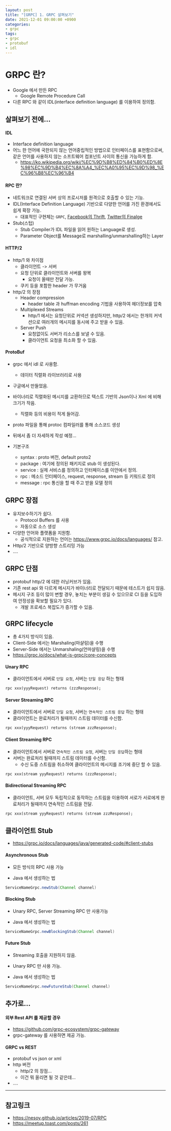 ```yaml
---
layout: post
title: "[GRPC] 1. GRPC 살펴보기"
date: 2021-12-01 09:00:00 +0900
categories:
- grpc
tags:
- grpc
- protobuf
- idl
---
```


# GRPC 란?
- Google 에서 만든 RPC
  - Google Remote Procedure Call
- 다른 RPC 와 같이 IDL(interface definition language) 를 이용하여 정의함.

## 살펴보기 전에...
#### IDL
- Interface definition language
- 어느 한 언어에 국한되지 않는 언어중립적인 방법으로 인터페이스를 표현함으로써, 같은 언어를 사용하지 않는 소프트웨어 컴포넌트 사이의 통신을 가능하게 함.
  - https://ko.wikipedia.org/wiki/%EC%9D%B8%ED%84%B0%ED%8E%98%EC%9D%B4%EC%8A%A4_%EC%A0%95%EC%9D%98_%EC%96%B8%EC%96%B4

#### RPC 란?
- 네트워크로 연결된 서버 상의 프로시저를 원격으로 호출할 수 있는 기능.
- IDL(Interface Definition Language) 기반으로 다양한 언어를 가진 환경에서도 쉽게 확장 가능.
  - 대표적인 구현체는 `GRPC`, [Facebook의 Thrift](https://thrift.apache.org/), [Twitter의 Finalge](https://twitter.github.io/finagle/)
- Stub(스텁)
  - Stub Compiler가 IDL 파일을 읽어 원하는 Language로 생성.
  - Parameter Object를 Message로 marshalling/unmarshalling하는 Layer

#### HTTP/2
- http/1 와 차이점
  - 클라이언트 -> 서버
  - 요청 단위로 클라이언트와 서버를 왕복
    - 요청이 올때만 전달 가능.
  - 쿠키 등을 포함한 header 가 무거움
- http/2 의 장점
  - Header compression
    - header table 과 huffman encoding 기법을 사용하여 헤더정보를 압축
  - Multiplexed Streams
    - http/1 에서는 요청단위로 커넥션 생성하지만, http/2 에서는 한개의 커넥션으로 여러개의 메시지를 동시에 주고 받을 수 있음.
  - Server Push
    - 요청없이도 서버가 리소스를 보낼 수 있음.
    - 클라이언트 요청을 최소화 할 수 있음.

#### ProtoBuf
- grpc 에서 idl 로 사용함.
  - 데이터 직렬화 라이브러리로 사용
- 구글에서 만들었음.
- 바이너리로 직렬화된 메시지를 교환하므로 텍스트 기반의 Json이나 Xml 에 비해 크기가 작음.
  - 직렬화 등의 비용이 적게 들어감.
- proto 파일을 통해 protoc 컴파일러를 통해 소스코드 생성
- 뒤에서 좀 더 자세하게 작성 예정...

- 기본구조
  - syntax : proto 버전, default proto2
  - package : 여기에 정의된 패키지로 stub 이 생성된다.
  - service : 실제 서비스를 정의하고 인터페이스를 이안에서 정의.
  - rpc : 메소드 인터페이스, request, response, stream 등 키워드로 정의
  - message : rpc 통신을 할 때 주고 받을 모델 정의

## GRPC 장점
- 유지보수하기가 쉽다.
  - Protocol Buffers 를 사용
  - 자동으로 소스 생성
- 다양한 언어와 플랫폼을 지원함.
  - 공식적으로 지원하는 언어는 https://www.grpc.io/docs/languages/ 참고.
- Http/2 기반으로 양방향 스트리밍 가능
- ....

## GRPC 단점
- protobuf http/2 에 대한 러닝커브가 있음.
- 기존 rest api 와 다르게 메시지가 바이너리로 전달되기 때문에 테스트가 쉽지 않음.
- 메시지 구조 등이 많이 변할 경우, 놓치는 부분이 생길 수 있으므로 CI 등을 도입하여 안정성을 확보할 필요가 있다.
  - 개발 프로세스 복잡도가 증가할 수 있음.

## GRPC  lifecycle
- 총 4가지 방식이 있음.
- Client-Side 에서는 Marshaling(마샬링)을 수행
- Server-Side 에서는 Unmarshaling(언마샬링)을 수행
- https://grpc.io/docs/what-is-grpc/core-concepts
    
#### Unary RPC
- 클라이언트에서 서버로 `단일 요청`, 서버는 `단일 응답` 하는 형태

```proto
rpc xxx(yyyRequest) returns (zzzResponse);
```

#### Server Streaming RPC
- 클라이언트에서 서버로 `단일 요청`, 서버는 `연속적인 스트림 응답` 하는 형태
- 클라이언트는 완료처리가 될때까지 스트림 데이터를 수신함.

```proto
rpc xxx(yyyRequest) returns (stream zzzResponse);
```

#### Client Streaming RPC
- 클라이언트에서 서버로 `연속적인 스트림 요청`, 서버는 `단일 응답`하는 형태
- 서버는 완료처리 될때까지 스트림 데이터를 수신함.
  - 수신 도중 스트림을 취소하여 클라이언트의 메시지를 조기에 중단 할 수 있음.

```proto
rpc xxx(stream yyyRequest) returns (zzzResponse);
```

#### Bidirectional Streaming RPC
- 클라이언트, 서버 모두 독립적으로 동작하는 스트림을 이용하여 서로가 서로에게 완료처리가 될때까지 연속적인 스트림을 전달.

```proto
rpc xxx(stream yyyRequest) returns (stream zzzResponse);
```

## 클라이언트 Stub
- https://grpc.io/docs/languages/java/generated-code/#client-stubs

#### Asynchronous Stub
- 모든 방식의 RPC 사용 가능
  
- Java 에서 생성하는 법
```java 
ServiceNameGrpc.newStub(Channel channel)
```

#### Blocking Stub
- Unary RPC, Server Streaming RPC 만 사용가능

- Java 에서 생성하는 법
```java 
ServiceNameGrpc.newBlockingStub(Channel channel)
```

#### Future Stub
- Streaming 호출을 지원하지 않음.
- Unary RPC 만 사용 가능.
  
- Java 에서 생성하는 법
```java 
ServiceNameGrpc.newFutureStub(Channel channel)
```

## 추가로...
#### 외부 Rest API 를 제공할 경우
- https://github.com/grpc-ecosystem/grpc-gateway
- grpc-gateway 를 사용하면 제공 가능.

#### GRPC vs REST
- protobuf vs json or xml
- http 버전
  - http/2 의 장점...
  - 이건 뭐 올리면 될 것 같은데...
- ....

---
## 참고링크
- https://nesoy.github.io/articles/2019-07/RPC
- https://meetup.toast.com/posts/261
